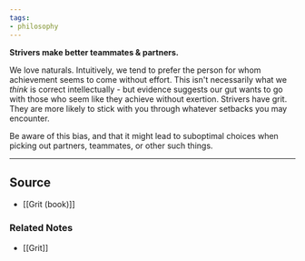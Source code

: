 ```yaml
---
tags:
- philosophy
---
```

**Strivers make better teammates & partners.**

We love naturals. Intuitively, we tend to prefer the person for whom achievement seems to come without effort. This isn't necessarily what we *think* is correct intellectually - but evidence suggests our gut wants to go with those who seem like they achieve without exertion. Strivers have grit. They are more likely to stick with you through whatever setbacks you may encounter. 

Be aware of this bias, and that it might lead to suboptimal choices when picking out partners, teammates, or other such things.

---

## Source
- [[Grit (book)]]

### Related Notes
- [[Grit]]